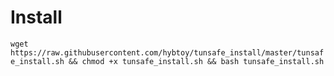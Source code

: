 # Install
`wget https://raw.githubusercontent.com/hybtoy/tunsafe_install/master/tunsafe_install.sh && chmod +x tunsafe_install.sh && bash tunsafe_install.sh`

